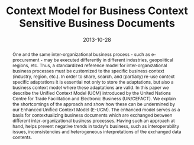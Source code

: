 ---
abstract: One and the same inter-organizational business process - such as e-procurement
  - may be executed differently in different industries, geopolitical regions, etc.
  Thus, a standardized reference model for inter-organizational business processes
  must be customized to the specific business context (industry, region, etc.). In
  order to share, search, and (partially) re-use context specific adaptations it is
  essential not only to store the adaptations, but also a business context model where
  these adaptations are valid. In this paper we describe the Unified Context Model
  (UCM) introduced by the United Nations Centre for Trade Facilitation and Electronic
  Business (UN/CEFACT). We explain the shortcomings of the approach and show how these
  can be undermined by our Enhanced Unified Context Model (E-UCM). The enhanced model
  serves as a basis for contextualizing business documents which are exchanged between
  different inter-organizational business processes. Having such an approach at hand,
  helps prevent negative trends in today's business, such as interoperability issues,
  inconsistencies and heterogeneous interpretations of the exchanged data contents.
authors:
- Danijel Novakovic
- Christian Huemer
- Christian Pichler
date: '2013-10-28'
featured: false
links:
- name: Publik
  url: https://publik.tuwien.ac.at/showentry.php?ID=220859&lang=2
publication: 'Poster: The Eighth International and Interdisciplinary Conference on
  Modeling and Using Context (CONTEXT''13), Annecy, France; 28.10.2013 - 01.11.2013;
  in: "Brézillon, P., Blackburn, P., Dapoigny, R. (eds.) CONTEXT 2013. LNCS (LNAI),
  vol. 8175, Springer, Heidelberg (2013)", (2013), ISBN: 978-3-642-40971-4; S. 336
  - 342'
publication_types:
- '1'
publishDate: '2013-10-28'
title: Context Model for Business Context Sensitive Business Documents
url_pdf: ''
---